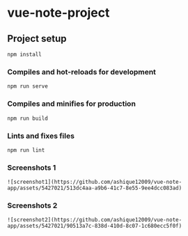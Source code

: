 # vue-note-project

## Project setup
```
npm install
```

### Compiles and hot-reloads for development
```
npm run serve
```

### Compiles and minifies for production
```
npm run build
```

### Lints and fixes files
```
npm run lint
```

### Screenshots 1
```
![screenshot1](https://github.com/ashique12009/vue-note-app/assets/5427021/513dc4aa-a9b6-41c7-8e55-9ee4dcc083ad)
```

### Screenshots 2
```
![screenshot2](https://github.com/ashique12009/vue-note-app/assets/5427021/90513a7c-838d-410d-8c07-1c680ecc5f0f)
```
